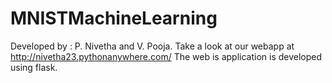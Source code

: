 # MNISTMachineLearning
Developed by : P. Nivetha and V. Pooja.
Take a look at our webapp at http://nivetha23.pythonanywhere.com/
The web is application is developed using flask.
